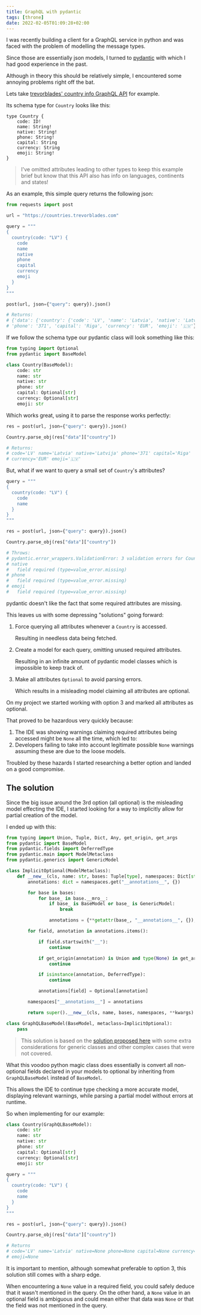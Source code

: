 ```yaml
---
title: GraphQL with pydantic
tags: [throne]
date: 2022-02-05T01:09:28+02:00
---
```


I was recently building a client for a GraphQL service in python and was faced
with the problem of modelling the message types.

Since those are essentially json models, I turned to [pydantic] with which I had
good experience in the past.

Although in theory this should be relatively simple, I encountered some annoying
problems right off the bat.

Lets take [trevorblades' country info GraphQL API] for example.

Its schema type for `Country` looks like this:

```
type Country {
    code: ID!
    name: String!
    native: String!
    phone: String!
    capital: String
    currency: String
    emoji: String!
}
```

> I've omitted attributes leading to other types to keep this example brief but
> know that this API also has info on languages, continents and states!

As an example, this simple query returns the following json:

```python
from requests import post

url = "https://countries.trevorblades.com"

query = """
{
  country(code: "LV") {
    code
    name
    native
    phone
    capital
    currency
    emoji
  }
}
"""

post(url, json={"query": query}).json()

# Returns:
# {'data': {'country': {'code': 'LV', 'name': 'Latvia', 'native': 'Latvija',
# 'phone': '371', 'capital': 'Riga', 'currency': 'EUR', 'emoji': '🇱🇻'}}}
```

If we follow the schema type our pydantic class will look something like this:

```python
from typing import Optional
from pydantic import BaseModel

class Country(BaseModel):
    code: str
    name: str
    native: str
    phone: str
    capital: Optional[str]
    currency: Optional[str]
    emoji: str
```

Which works great, using it to parse the response works perfectly:

```python
res = post(url, json={"query": query}).json()

Country.parse_obj(res["data"]["country"])

# Returns:
# code='LV' name='Latvia' native='Latvija' phone='371' capital='Riga'
# currency='EUR' emoji='🇱🇻'
```

But, what if we want to query a small set of `Country`'s attributes?

```python
query = """
{
  country(code: "LV") {
    code
    name
  }
}
"""

res = post(url, json={"query": query}).json()

Country.parse_obj(res["data"]["country"])

# Throws:
# pydantic.error_wrappers.ValidationError: 3 validation errors for Country
# native
#   field required (type=value_error.missing)
# phone
#   field required (type=value_error.missing)
# emoji
#   field required (type=value_error.missing)
```

pydantic doesn't like the fact that some required attributes are missing.

This leaves us with some depressing "solutions" going forward:

1. Force querying all attributes whenever a `Country` is accessed.

    Resulting in needless data being fetched.

2. Create a model for each query, omitting unused required attributes.

    Resulting in an infinite amount of pydantic model classes which is
    impossible to keep track of.

3. Make all attributes `Optional` to avoid parsing errors.

    Which results in a misleading model claiming all attributes are optional.

On my project we started working with option 3 and marked all attributes as
optional.

That proved to be hazardous very quickly because:

1. The IDE was showing warnings claiming required attributes being accessed
    might be `None` all the time, which led to:
2. Developers failing to take into account legitimate possible `None` warnings
    assuming these are due to the loose models.

Troubled by these hazards I started researching a better option and landed on a
good compromise.


## The solution

Since the big issue around the 3rd option (all optional) is the misleading model
effecting the IDE, I started looking for a way to implicitly allow for partial
creation of the model.

I ended up with this:

```python
from typing import Union, Tuple, Dict, Any, get_origin, get_args
from pydantic import BaseModel
from pydantic.fields import DeferredType
from pydantic.main import ModelMetaclass
from pydantic.generics import GenericModel

class ImplicitOptional(ModelMetaclass):
    def __new__(cls, name: str, bases: Tuple[type], namespaces: Dict[str, Any], **kwargs):
        annotations: dict = namespaces.get("__annotations__", {})

        for base in bases:
            for base_ in base.__mro__:
                if base_ is BaseModel or base_ is GenericModel:
                    break

                annotations = {**getattr(base_, "__annotations__", {}), **annotations}

        for field, annotation in annotations.items():

            if field.startswith("__"):
                continue

            if get_origin(annotation) is Union and type(None) in get_args(annotation):
                continue

            if isinstance(annotation, DeferredType):
                continue

            annotations[field] = Optional[annotation]

        namespaces["__annotations__"] = annotations

        return super().__new__(cls, name, bases, namespaces, **kwargs)

class GraphQLBaseModel(BaseModel, metaclass=ImplicitOptional):
    pass
```

> This solution is based on the [solution proposed here] with some extra
> considerations for generic classes and other complex cases that were not
> covered.

What this voodoo python magic class does essentially is convert all non-optional
fields declared in your models to optional by inheriting from `GraphQLBaseModel`
instead of `BaseModel`.

This allows the IDE to continue type checking a more accurate model, displaying
relevant warnings, while parsing a partial model without errors at runtime.

So when implementing for our example:

```python
class Country(GraphQLBaseModel):
    code: str
    name: str
    native: str
    phone: str
    capital: Optional[str]
    currency: Optional[str]
    emoji: str

query = """
{
  country(code: "LV") {
    code
    name
  }
}
"""

res = post(url, json={"query": query}).json()

Country.parse_obj(res["data"]["country"])

# Returns
# code='LV' name='Latvia' native=None phone=None capital=None currency=None
# emoji=None
```

It is important to mention, although somewhat preferable to option 3, this
solution still comes with a sharp edge.

When encountering a `None` value in a required field, you could safely deduce
that it wasn't mentioned in the query. On the other hand, a `None` value in an
optional field is ambiguous and could mean either that data was `None` or that
the field was not mentioned in the query.


[pydantic]: https://github.com/samuelcolvin/pydantic/
[trevorblades' country info GraphQL API]: https://github.com/trevorblades/countries
[solution proposed here]: https://stackoverflow.com/a/67733889/1866480
